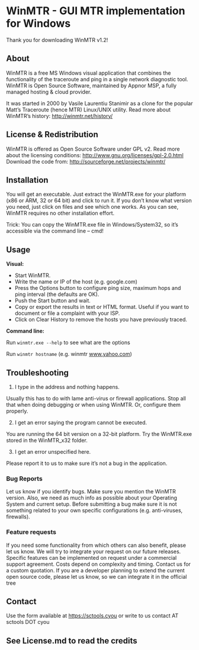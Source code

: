 ﻿WinMTR - GUI MTR implementation for Windows
=============
Thank you for downloading WinMTR v1.2!

## About

WinMTR is a free MS Windows visual application that combines the functionality of the traceroute and ping in a single network diagnostic tool. WinMTR is Open Source Software, maintained by Appnor MSP, a fully managed hosting & cloud provider.

It was started in 2000 by Vasile Laurentiu Stanimir  as a clone for the popular Matt’s Traceroute (hence MTR) Linux/UNIX utility. 
Read more about WinMTR’s history: http://winmtr.net/history/

## License & Redistribution

WinMTR is offered as Open Source Software under GPL v2. 
Read more about the licensing conditions: http://www.gnu.org/licenses/gpl-2.0.html
Download the code from: http://sourceforge.net/projects/winmtr/

## Installation

You will get an executable.
Just extract the WinMTR.exe for your platform (x86 or ARM, 32 or 64 bit) and click to run it.
If you don’t know what version you need, just click on files and see which one works.
As you can see, WinMTR requires no other installation effort.

Trick: You can copy the WinMTR.exe file in Windows/System32, so it’s accessible via the command line – cmd!

## Usage

**Visual:**

- Start WinMTR.
- Write the name or IP of the host (e.g. google.com)
- Press the Options button to configure ping size, maximum hops and ping interval (the defaults are OK).
- Push the Start button and wait.
- Copy or export the results in text or HTML format. Useful if you want to document or file a complaint with your ISP.
- Click on Clear History to remove the hosts you have previously traced.

**Command line:**

Run `winmtr.exe --help` to see what are the options 

Run `winmtr hostname` (e.g. winmtr www.yahoo.com)

## Troubleshooting

1. I type in the address and nothing happens.

Usually this has to do with lame anti-virus or firewall applications. Stop all that when doing debugging or when using WinMTR. Or, configure them properly.

2. I get an error saying the program cannot be executed.

You are running the 64 bit version on a 32-bit platform. Try the WinMTR.exe stored in the WinMTR_x32 folder.

3. I get an error unspecified here.

Please report it to us to make sure it’s not a bug in the application.

### Bug Reports

Let us know if you identify bugs. Make sure you mention the WinMTR version. Also, we need as much info as possible about your Operating System and current setup. 
Before submitting a bug make sure it is not something related to your own specific configurations (e.g. anti-viruses, firewalls). 

### Feature requests

If you need some functionality from which others can also benefit, please let us know. We will try to integrate your request on our future releases.
Specific features can be implemented on request under a commercial support agreement. Costs depend on complexity and timing. Contact us for a custom quotation. 
If you are a developer planning to extend the current open source code, please let us know, so we can integrate it in the official tree


## Contact

Use the form available at https://sctools.cyou or write to us contact AT sctools DOT cyou

See License.md to read the credits
-